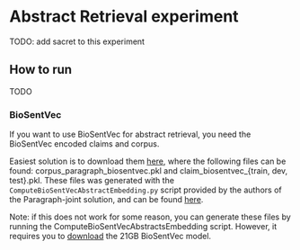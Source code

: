 # Abstract Retrieval experiment
TODO: add sacret to this experiment

## How to run
TODO

### BioSentVec
If you want to use BioSentVec for abstract retrieval, you need the BioSentVec encoded claims and corpus. 

Easiest solution is to download them [here](https://drive.google.com/drive/folders/1XVRfqjKOCAQeQscsR7F8H3REn3pDLVdt?usp=sharing), where the following files can be found:  corpus_paragraph_biosentvec.pkl and claim_biosentvec_{train, dev, test}.pkl. These files was generated with the `ComputeBioSentVecAbstractEmbedding.py` script provided by the authors of the Paragraph-joint solution, and can be found [here](https://github.com/jacklxc/ParagraphJointModel).

Note: if this does not work for some reason, you can generate these files by running the ComputeBioSentVecAbstractsEmbedding script. However, it requires you to [download](https://github.com/ncbi-nlp/BioSentVec#biosentvec) the 21GB BioSentVec model.